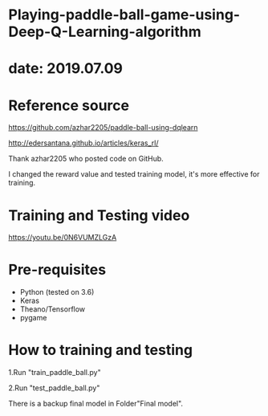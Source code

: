 # Playing-paddle-ball-game-using-Deep-Q-Learning-algorithm

# date: 2019.07.09

# Reference source
https://github.com/azhar2205/paddle-ball-using-dqlearn

http://edersantana.github.io/articles/keras_rl/

Thank azhar2205 who posted code on GitHub.

I changed the reward value and tested training model, it's more effective for training.

# Training and Testing video
https://youtu.be/0N6VUMZLGzA
# Pre-requisites
* Python (tested on 3.6)
* Keras
* Theano/Tensorflow
* pygame
# How to training and testing
1.Run "train_paddle_ball.py"

2.Run "test_paddle_ball.py"

There is a backup final model in Folder"Final model".
